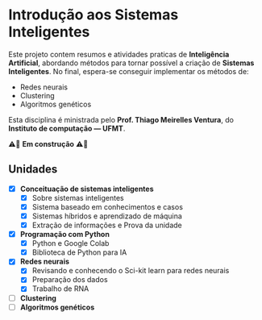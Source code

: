 # Introdução aos Sistemas Inteligentes
Este projeto contem resumos e atividades praticas de **Inteligência Artificial**, abordando métodos para tornar possível a criação de **Sistemas Inteligentes**. No final, espera-se conseguir implementar os métodos de:
- Redes neurais  
- Clustering  
- Algoritmos genéticos

Esta disciplina é ministrada pelo **Prof. Thiago Meirelles Ventura**, do **Instituto de computação — UFMT**.

⚠️🔧 **Em construção** ⚠️🔧

## Unidades
- [x] **Conceituação de sistemas inteligentes**
	- [x] Sobre sistemas inteligentes
	- [x] Sistema baseado em conhecimentos e casos
	- [x] Sistemas híbridos e aprendizado de máquina
	- [x] Extração de informações e Prova da unidade
- [x] **Programação com Python**
	- [x] Python e Google Colab
	- [x] Biblioteca de Python para IA
- [x] **Redes neurais**
	- [x] Revisando e conhecendo o Sci-kit learn para redes neurais
	- [x] Preparação dos dados
	- [x] Trabalho de RNA
- [ ] **Clustering**
- [ ] **Algoritmos genéticos**
